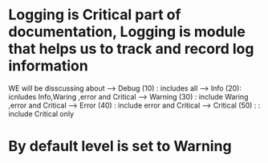 # Logging is Critical part of documentation, Logging is module that helps us to track and record log information

WE will be disscussing about 
--> Debug    (10) : includes all
--> Info     (20): icnludes Info,Waring ,error and Critical
--> Warning  (30) : include Waring ,error and Critical
--> Error    (40) : include error and Critical
--> Critical (50) : : include Critical only 

# By default level is set to Warning 